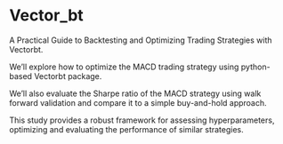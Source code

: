 # Vector_bt

A Practical Guide to Backtesting and Optimizing Trading Strategies with Vectorbt.

We’ll explore how to optimize the MACD trading strategy using python-based Vectorbt package.

We’ll also evaluate the Sharpe ratio of the MACD strategy using walk forward validation and compare it to a simple buy-and-hold approach.

This study provides a robust framework for assessing hyperparameters, optimizing and evaluating the performance of similar strategies.
